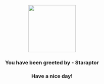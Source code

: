 <p align="center">
            <img src="https://raw.githubusercontent.com/PokeAPI/sprites/master/sprites/pokemon/398.png" width="150" height="150">
          </p>
          <h3 align="center">You have been greeted by - <b>Staraptor</b></h3>
          <h3 align="center">Have a nice day!</h3>
        